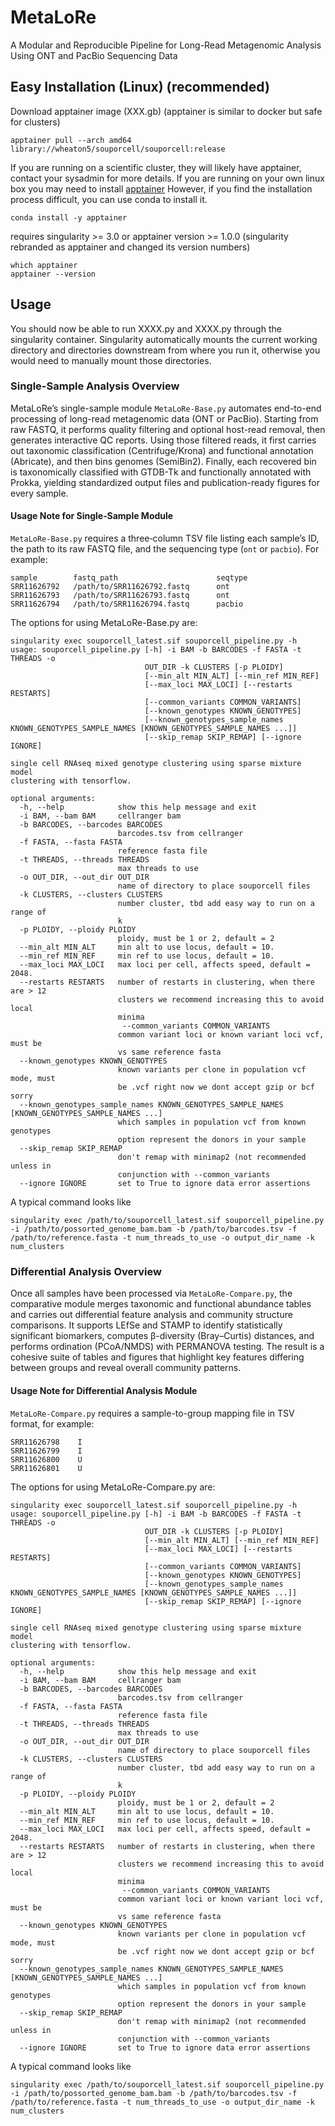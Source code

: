 # MetaLoRe
A Modular and Reproducible Pipeline for Long-Read Metagenomic Analysis Using ONT and PacBio Sequencing Data


## Easy Installation (Linux) (recommended)
Download apptainer image (XXX.gb) (apptainer is similar to docker but safe for clusters)

```
apptainer pull --arch amd64 library://wheaton5/souporcell/souporcell:release

```

If you are running on a scientific cluster, they will likely have apptainer, contact your sysadmin for more details. If you are running on your own linux box you may need to install  [apptainer](https://apptainer.org/docs/user/main/quick_start.html)
However, if you find the installation process difficult, you can use conda to install it.
```
conda install -y apptainer
```
requires singularity >= 3.0 or apptainer version >= 1.0.0 (singularity rebranded as apptainer and changed its version numbers)

```
which apptainer
apptainer --version

```
## Usage

You should now be able to run XXXX.py and XXXX.py through the singularity container. Singularity automatically mounts the current working directory and directories downstream from where you run it, otherwise you would need to manually mount those directories. 

### Single-Sample Analysis Overview 
MetaLoRe’s single-sample module `MetaLoRe-Base.py` automates end-to-end processing of long-read metagenomic data (ONT or PacBio). Starting from raw FASTQ, it performs quality filtering and optional host-read removal, then generates interactive QC reports. Using those filtered reads, it first carries out taxonomic classification (Centrifuge/Krona) and functional annotation (Abricate), and then bins genomes (SemiBin2). Finally, each recovered bin is taxonomically classified with GTDB-Tk and functionally annotated with Prokka, yielding standardized output files and publication-ready figures for every sample.


#### Usage Note for Single‐Sample Module  
`MetaLoRe-Base.py` requires a three‐column TSV file listing each sample’s ID, the path to its raw FASTQ file, and the sequencing type (`ont` or `pacbio`). For example:

```tsv
sample        fastq_path                      seqtype
SRR11626792   /path/to/SRR11626792.fastq      ont
SRR11626793   /path/to/SRR11626793.fastq      ont
SRR11626794   /path/to/SRR11626794.fastq      pacbio

```


The options for using MetaLoRe-Base.py are:

```
singularity exec souporcell_latest.sif souporcell_pipeline.py -h
usage: souporcell_pipeline.py [-h] -i BAM -b BARCODES -f FASTA -t THREADS -o
                              OUT_DIR -k CLUSTERS [-p PLOIDY]
                              [--min_alt MIN_ALT] [--min_ref MIN_REF]
                              [--max_loci MAX_LOCI] [--restarts RESTARTS]
                              [--common_variants COMMON_VARIANTS]
                              [--known_genotypes KNOWN_GENOTYPES]
                              [--known_genotypes_sample_names KNOWN_GENOTYPES_SAMPLE_NAMES [KNOWN_GENOTYPES_SAMPLE_NAMES ...]]
                              [--skip_remap SKIP_REMAP] [--ignore IGNORE]

single cell RNAseq mixed genotype clustering using sparse mixture model
clustering with tensorflow.

optional arguments:
  -h, --help            show this help message and exit
  -i BAM, --bam BAM     cellranger bam
  -b BARCODES, --barcodes BARCODES
                        barcodes.tsv from cellranger
  -f FASTA, --fasta FASTA
                        reference fasta file
  -t THREADS, --threads THREADS
                        max threads to use
  -o OUT_DIR, --out_dir OUT_DIR
                        name of directory to place souporcell files
  -k CLUSTERS, --clusters CLUSTERS
                        number cluster, tbd add easy way to run on a range of
                        k
  -p PLOIDY, --ploidy PLOIDY
                        ploidy, must be 1 or 2, default = 2
  --min_alt MIN_ALT     min alt to use locus, default = 10.
  --min_ref MIN_REF     min ref to use locus, default = 10.
  --max_loci MAX_LOCI   max loci per cell, affects speed, default = 2048.
  --restarts RESTARTS   number of restarts in clustering, when there are > 12
                        clusters we recommend increasing this to avoid local
                        minima
                         --common_variants COMMON_VARIANTS
                        common variant loci or known variant loci vcf, must be
                        vs same reference fasta
  --known_genotypes KNOWN_GENOTYPES
                        known variants per clone in population vcf mode, must
                        be .vcf right now we dont accept gzip or bcf sorry
  --known_genotypes_sample_names KNOWN_GENOTYPES_SAMPLE_NAMES [KNOWN_GENOTYPES_SAMPLE_NAMES ...]
                        which samples in population vcf from known genotypes
                        option represent the donors in your sample
  --skip_remap SKIP_REMAP
                        don't remap with minimap2 (not recommended unless in
                        conjunction with --common_variants
  --ignore IGNORE       set to True to ignore data error assertions

```

A typical command looks like

```
singularity exec /path/to/souporcell_latest.sif souporcell_pipeline.py -i /path/to/possorted_genome_bam.bam -b /path/to/barcodes.tsv -f /path/to/reference.fasta -t num_threads_to_use -o output_dir_name -k num_clusters

```

### Differential Analysis Overview 
Once all samples have been processed via `MetaLoRe-Compare.py`, the comparative module merges taxonomic and functional abundance tables and carries out differential feature analysis and community structure comparisons. It supports LEfSe and STAMP to identify statistically significant biomarkers, computes β-diversity (Bray–Curtis) distances, and performs ordination (PCoA/NMDS) with PERMANOVA testing. The result is a cohesive suite of tables and figures that highlight key features differing between groups and reveal overall community patterns.

#### Usage Note for Differential Analysis Module  
`MetaLoRe-Compare.py` requires a sample-to-group mapping file in TSV format, for example:

```tsv
SRR11626798    I
SRR11626799    I
SRR11626800    U
SRR11626801    U
```

The options for using  MetaLoRe-Compare.py are:

```
singularity exec souporcell_latest.sif souporcell_pipeline.py -h
usage: souporcell_pipeline.py [-h] -i BAM -b BARCODES -f FASTA -t THREADS -o
                              OUT_DIR -k CLUSTERS [-p PLOIDY]
                              [--min_alt MIN_ALT] [--min_ref MIN_REF]
                              [--max_loci MAX_LOCI] [--restarts RESTARTS]
                              [--common_variants COMMON_VARIANTS]
                              [--known_genotypes KNOWN_GENOTYPES]
                              [--known_genotypes_sample_names KNOWN_GENOTYPES_SAMPLE_NAMES [KNOWN_GENOTYPES_SAMPLE_NAMES ...]]
                              [--skip_remap SKIP_REMAP] [--ignore IGNORE]

single cell RNAseq mixed genotype clustering using sparse mixture model
clustering with tensorflow.

optional arguments:
  -h, --help            show this help message and exit
  -i BAM, --bam BAM     cellranger bam
  -b BARCODES, --barcodes BARCODES
                        barcodes.tsv from cellranger
  -f FASTA, --fasta FASTA
                        reference fasta file
  -t THREADS, --threads THREADS
                        max threads to use
  -o OUT_DIR, --out_dir OUT_DIR
                        name of directory to place souporcell files
  -k CLUSTERS, --clusters CLUSTERS
                        number cluster, tbd add easy way to run on a range of
                        k
  -p PLOIDY, --ploidy PLOIDY
                        ploidy, must be 1 or 2, default = 2
  --min_alt MIN_ALT     min alt to use locus, default = 10.
  --min_ref MIN_REF     min ref to use locus, default = 10.
  --max_loci MAX_LOCI   max loci per cell, affects speed, default = 2048.
  --restarts RESTARTS   number of restarts in clustering, when there are > 12
                        clusters we recommend increasing this to avoid local
                        minima
                         --common_variants COMMON_VARIANTS
                        common variant loci or known variant loci vcf, must be
                        vs same reference fasta
  --known_genotypes KNOWN_GENOTYPES
                        known variants per clone in population vcf mode, must
                        be .vcf right now we dont accept gzip or bcf sorry
  --known_genotypes_sample_names KNOWN_GENOTYPES_SAMPLE_NAMES [KNOWN_GENOTYPES_SAMPLE_NAMES ...]
                        which samples in population vcf from known genotypes
                        option represent the donors in your sample
  --skip_remap SKIP_REMAP
                        don't remap with minimap2 (not recommended unless in
                        conjunction with --common_variants
  --ignore IGNORE       set to True to ignore data error assertions

```

A typical command looks like

```
singularity exec /path/to/souporcell_latest.sif souporcell_pipeline.py -i /path/to/possorted_genome_bam.bam -b /path/to/barcodes.tsv -f /path/to/reference.fasta -t num_threads_to_use -o output_dir_name -k num_clusters

```
